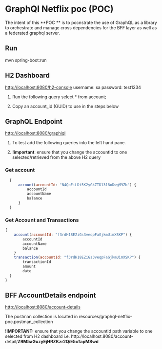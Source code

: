 # GraphQl Netflix poc (POC)
The intent of this **POC ** is to pocnstrate the use of GraphQL as a library to orchestrate and manage cross dependencies for the BFF layer as well as a federated graphql server.

## Run
mvn spring-boot:run

## H2 Dashboard
[http://localhost:8080/h2-console](http://localhost:8080/h2-console)
username: sa
password: test1234

1. Run the following query select * from account;

2. Copy an account_id (GUID) to use in the steps below

## GraphQL Endpoint

[http://localhost:8080/graphiql](http://localhost:8080/graphiql)

1. To test add the following queries into the left hand pane.

2. **!important**: ensure that you change the accountId to one selected/retrieved from the above H2 query

### Get account
```javascript
  {
      account(accountId: "N4QoEiLDt5K2yGkZTD1318oDwgM9Zb") {
          accountId
          accountName
          balance
      }
  }
```

### Get Account and Transactions
```javascript
{
    account(accountId: "f3rdH18EZiGs3veqpFaGjkmUimXSKP") {
        accountId
      	accountName
        balance	
    }
  	transaction(accountId: "f3rdH18EZiGs3veqpFaGjkmUimXSKP") {
    	transactionId
    	amount
    	date
  }
}
```

## BFF AccountDetails endpoint
[http://localhost:8080/account-details](http://localhost:8080/account-details)

The postman collection is located in resources/graphql-netflix-poc.postman_collection

**!IMPORTANT:** ensure that you change the accountId path variable to one selected from H2 dashboard i.e. http://localhost:8080/account-detail/**ZRM5aGuzyEjHRZKzr2QiE5cTapMSwd**